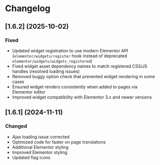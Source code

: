# Changelog

## [1.6.2] (2025-10-02)

### Fixed
* Updated widget registration to use modern Elementor API (`elementor/widgets/register` hook instead of deprecated `elementor/widgets/widgets_registered`)
* Fixed widget asset dependency names to match registered CSS/JS handles (resolved loading issues)
* Removed buggy option check that prevented widget rendering in some cases
* Ensured widget renders consistently when added to pages via Elementor editor
* Improved widget compatibility with Elementor 3.x and newer versions

## [1.6.1] (2024-11-11)

### Changed
* Ajax loading issue corrected
* Optimized code for faster on page translations
* Additional Elementor styling
* Improved Elementor styling
* Updated flag icons

